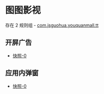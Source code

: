 # 图图影视

存在 2 规则组 - [com.jsguohua.youquanmall.tt](/src/apps/com.jsguohua.youquanmall.tt.ts)

## 开屏广告

- [快照-0](https://gkd-kit.gitee.io/import/13163305)

## 应用内弹窗

- [快照-0](https://gkd-kit.gitee.io/import/13163314)
